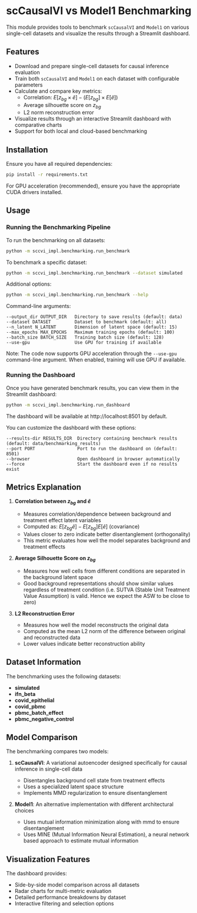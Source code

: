 # scCausalVI vs Model1 Benchmarking

This module provides tools to benchmark `scCausalVI` and `Model1` on various single-cell datasets and visualize the results through a Streamlit dashboard.

## Features

- Download and prepare single-cell datasets for causal inference evaluation
- Train both `scCausalVI` and `Model1` on each dataset with configurable parameters
- Calculate and compare key metrics:
  - Correlation: $E[z_{bg} \times \tilde{e}] - (E[z_{bg}] \times E[\tilde{e}])$
  - Average silhouette score on $z_{bg}$
  - L2 norm reconstruction error
- Visualize results through an interactive Streamlit dashboard with comparative charts
- Support for both local and cloud-based benchmarking

## Installation

Ensure you have all required dependencies:

```bash
pip install -r requirements.txt
```

For GPU acceleration (recommended), ensure you have the appropriate CUDA drivers installed.

## Usage

### Running the Benchmarking Pipeline

To run the benchmarking on all datasets:

```bash
python -m sccvi_impl.benchmarking.run_benchmark
```

To benchmark a specific dataset:

```bash
python -m sccvi_impl.benchmarking.run_benchmark --dataset simulated
```

Additional options:
```bash
python -m sccvi_impl.benchmarking.run_benchmark --help
```

Command-line arguments:
```
--output_dir OUTPUT_DIR   Directory to save results (default: data)
--dataset DATASET         Dataset to benchmark (default: all)
--n_latent N_LATENT       Dimension of latent space (default: 15)
--max_epochs MAX_EPOCHS   Maximum training epochs (default: 100)
--batch_size BATCH_SIZE   Training batch size (default: 128)
--use-gpu                 Use GPU for training if available
```

Note: The code now supports GPU acceleration through the `--use-gpu` command-line argument. When enabled, training will use GPU if available.

### Running the Dashboard

Once you have generated benchmark results, you can view them in the Streamlit dashboard:

```bash
python -m sccvi_impl.benchmarking.run_dashboard
```

The dashboard will be available at http://localhost:8501 by default.

You can customize the dashboard with these options:
```
--results-dir RESULTS_DIR  Directory containing benchmark results (default: data/benchmarking_results)
--port PORT                Port to run the dashboard on (default: 8501)
--browser                  Open dashboard in browser automatically
--force                    Start the dashboard even if no results exist
```

## Metrics Explanation

1. **Correlation between $z_{bg}$ and $\tilde{e}$**
   - Measures correlation/dependence between background and treatment effect latent variables
   - Computed as: $E[z_{bg}\tilde{e}] - E[z_{bg}]E[\tilde{e}]$ (covariance)
   - Values closer to zero indicate better disentanglement (orthogonality)
   - This metric evaluates how well the model separates background and treatment effects

2. **Average Silhouette Score on $z_{bg}$**
   - Measures how well cells from different conditions are separated in the background latent space
   - Good background representations should show similar values regardless of treatment condition (i.e. SUTVA (Stable Unit Treatment Value Assumption) is valid. Hence we expect the ASW to be close to zero)

3. **L2 Reconstruction Error**
   - Measures how well the model reconstructs the original data
   - Computed as the mean L2 norm of the difference between original and reconstructed data
   - Lower values indicate better reconstruction ability

## Dataset Information

The benchmarking uses the following datasets:
- **simulated** 
- **ifn_beta**
- **covid_epithelial**
- **covid_pbmc**
- **pbmc_batch_effect**
- **pbmc_negative_control**

## Model Comparison

The benchmarking compares two models:

1. **scCausalVI**: A variational autoencoder designed specifically for causal inference in single-cell data
   - Disentangles background cell state from treatment effects
   - Uses a specialized latent space structure
   - Implements MMD regularization to ensure disentanglement

2. **Model1**: An alternative implementation with different architectural choices
   - Uses mutual information minimization along with mmd to ensure disentanglement
   - Uses MINE (Mutual Information Neural Estimation), a neural network based approach to estimate mutual information

## Visualization Features

The dashboard provides:
- Side-by-side model comparison across all datasets
- Radar charts for multi-metric evaluation
- Detailed performance breakdowns by dataset
- Interactive filtering and selection options
